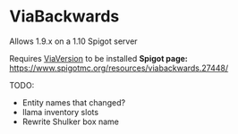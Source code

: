 # ViaBackwards

Allows 1.9.x on a 1.10 Spigot server


Requires [ViaVersion](http://viaversion.com) to be installed
**Spigot page:** https://www.spigotmc.org/resources/viabackwards.27448/


TODO:

- Entity names that changed?
- llama inventory slots
- Rewrite Shulker box name 